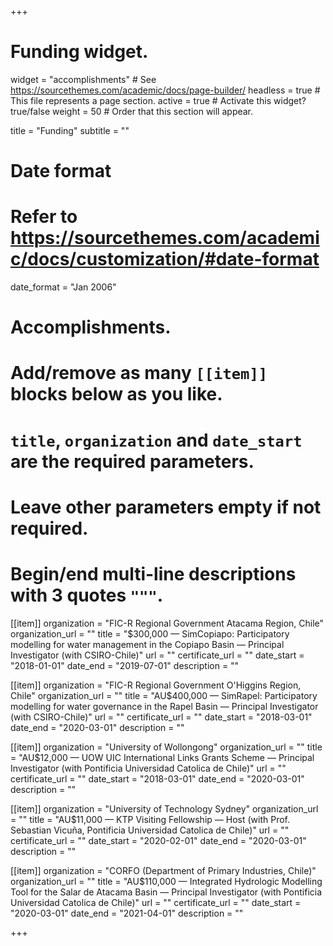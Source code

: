 +++
# Funding widget.
widget = "accomplishments"  # See https://sourcethemes.com/academic/docs/page-builder/
headless = true  # This file represents a page section.
active = true  # Activate this widget? true/false
weight = 50  # Order that this section will appear.

title = "Funding"
subtitle = ""

# Date format
#   Refer to https://sourcethemes.com/academic/docs/customization/#date-format
date_format = "Jan 2006"

# Accomplishments.
#   Add/remove as many `[[item]]` blocks below as you like.
#   `title`, `organization` and `date_start` are the required parameters.
#   Leave other parameters empty if not required.
#   Begin/end multi-line descriptions with 3 quotes `"""`.

[[item]]
  organization = "FIC-R Regional Government Atacama Region, Chile"
  organization_url = ""
  title = "$300,000 — SimCopiapo: Participatory modelling for water management in the Copiapo Basin — Principal Investigator (with CSIRO-Chile)"
  url = ""
  certificate_url = ""
  date_start = "2018-01-01"
  date_end = "2019-07-01"
  description = ""

[[item]]
  organization = "FIC-R Regional Government O'Higgins Region, Chile"
  organization_url = ""
  title = "AU$400,000 — SimRapel: Participatory modelling for water governance in the Rapel Basin — Principal Investigator (with CSIRO-Chile)"
  url = ""
  certificate_url = ""
  date_start = "2018-03-01"
  date_end = "2020-03-01"
  description = ""

[[item]]
  organization = "University of Wollongong"
  organization_url = ""
  title = "AU$12,000 — UOW UIC International Links Grants Scheme — Principal Investigator (with Pontificia Universidad Catolica de Chile)"
  url = ""
  certificate_url = ""
  date_start = "2018-03-01"
  date_end = "2020-03-01"
  description = ""

[[item]]
  organization = "University of Technology Sydney"
  organization_url = ""
  title = "AU$11,000 — KTP Visiting Fellowship — Host (with Prof. Sebastian Vicuña, Pontificia Universidad Catolica de Chile)"
  url = ""
  certificate_url = ""
  date_start = "2020-02-01"
  date_end = "2020-03-01"
  description = ""

[[item]]
  organization = "CORFO (Department of Primary Industries, Chile)"
  organization_url = ""
  title = "AU$110,000 — Integrated Hydrologic Modelling Tool for the Salar de Atacama Basin — Principal Investigator (with Pontificia Universidad Catolica de Chile)"
  url = ""
  certificate_url = ""
  date_start = "2020-03-01"
  date_end = "2021-04-01"
  description = ""

+++
